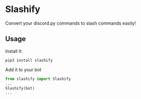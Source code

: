 # Slashify
Convert your discord.py commands to slash commands easily!  

## Usage
Install it:
```shell script
pip3 install slashify
```
Add it to your bot
```python
from slashify import Slashify
...
Slashify(bot)
...
```